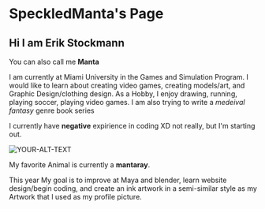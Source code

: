 
# SpeckledManta's Page

## Hi I am Erik Stockmann

You can also call me **Manta**

I am currently at Miami University in the Games and Simulation Program. 
I would like to learn about creating video games, creating models/art, and Graphic Design/clothing design.
As a Hobby, I enjoy drawing, running, playing soccer, playing video games.
I am also trying to write a *medeival fantasy* genre book series

I currently have __negative__ expirience in coding XD not really, but I'm starting out.

<picture>
 <source media="(prefers-color-scheme: dark)" srcset="https://mantaray-world.com/wp-content/uploads/manta.webp">
 <source media="(prefers-color-scheme: light)" srcset="https://discovery.sndimg.com/content/dam/images/discovery/editorial/articles/n/new-study-from-brazil-makes-huge-splash-in-manta-ray-conservation/GettyImages-535651293.jpg.rend.hgtvcom.1280.1280.suffix/1624484204478.jpeg">
 <img alt="YOUR-ALT-TEXT" src="[YOUR-DEFAULT-IMAGE](https://mantaray-world.com/wp-content/uploads/manta.webp)">
</picture>


My favorite Animal is currently a __mantaray__.

This year My goal is to improve at Maya and blender, learn website design/begin coding, and create an ink artwork in a semi-similar style as my Artwork that I used as my profile picture.

<!--
**SpeckledManta/SpeckledManta** is a ✨ _special_ ✨ repository because its `README.md` (this file) appears on your GitHub profile.

Here are some ideas to get you started:

- 🔭 I’m currently working on ...
- 🌱 I’m currently learning ...
- 👯 I’m looking to collaborate on ...
- 🤔 I’m looking for help with ...
- 💬 Ask me about ...
- 📫 How to reach me: ...
- 😄 Pronouns: ...
- ⚡ Fun fact: ...
-->
